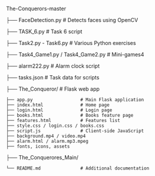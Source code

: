 The-Conquerors-master

├── FaceDetection.py           # Detects faces using OpenCV

├── TASK_6.py                   # Task 6 script

├── Task2.py - Task6.py         # Various Python exercises

├── Task4_Game1.py / Task4_Game2.py  # Mini-games4

├── alarm222.py                 # Alarm clock script

├── tasks.json                  # Task data for scripts

├── The_Conqueror/              # Flask web app

    ├── app.py                  # Main Flask application
    ├── index.html              # Home page
    ├── login.html              # Login page
    ├── books.html              # Books feature page
    ├── features.html           # Features list
    ├── style.css / login.css / books.css
    ├── script.js               # Client-side JavaScript
    ├── background.mp4 / video.mp4
    ├── alarm.html / alarm.mp3.mpeg
    ├── fonts, icons, assets

├── The_Conquerores_Main/

    └── README.md               # Additional documentation
